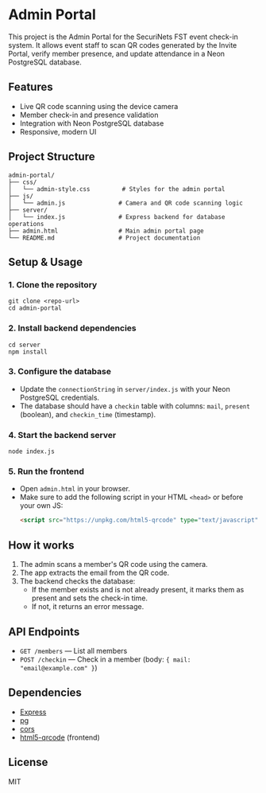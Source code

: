 
# Admin Portal

This project is the Admin Portal for the SecuriNets FST event check-in system. It allows event staff to scan QR codes generated by the Invite Portal, verify member presence, and update attendance in a Neon PostgreSQL database.

## Features
- Live QR code scanning using the device camera
- Member check-in and presence validation
- Integration with Neon PostgreSQL database
- Responsive, modern UI

## Project Structure
```
admin-portal/
├── css/
│   └── admin-style.css         # Styles for the admin portal
├── js/
│   └── admin.js               # Camera and QR code scanning logic
├── server/
│   └── index.js               # Express backend for database operations
├── admin.html                 # Main admin portal page
└── README.md                  # Project documentation
```

## Setup & Usage

### 1. Clone the repository
```
git clone <repo-url>
cd admin-portal
```

### 2. Install backend dependencies
```
cd server
npm install
```

### 3. Configure the database
- Update the `connectionString` in `server/index.js` with your Neon PostgreSQL credentials.
- The database should have a `checkin` table with columns: `mail`, `present` (boolean), and `checkin_time` (timestamp).

### 4. Start the backend server
```
node index.js
```

### 5. Run the frontend
- Open `admin.html` in your browser.
- Make sure to add the following script in your HTML `<head>` or before your own JS:
  ```html
  <script src="https://unpkg.com/html5-qrcode" type="text/javascript"></script>
  ```

## How it works
1. The admin scans a member's QR code using the camera.
2. The app extracts the email from the QR code.
3. The backend checks the database:
   - If the member exists and is not already present, it marks them as present and sets the check-in time.
   - If not, it returns an error message.

## API Endpoints
- `GET /members` — List all members
- `POST /checkin` — Check in a member (body: `{ mail: "email@example.com" }`)

## Dependencies
- [Express](https://expressjs.com/)
- [pg](https://node-postgres.com/)
- [cors](https://www.npmjs.com/package/cors)
- [html5-qrcode](https://github.com/mebjas/html5-qrcode) (frontend)

## License
MIT
